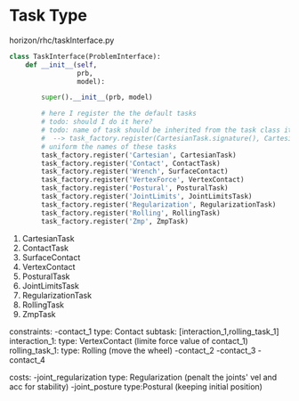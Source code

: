 # Task Type

horizon/rhc/taskInterface.py

```python
class TaskInterface(ProblemInterface):
    def __init__(self,
                 prb,
                 model):

        super().__init__(prb, model)

        # here I register the the default tasks
        # todo: should I do it here?
        # todo: name of task should be inherited from the task class itself:
        #  --> task_factory.register(CartesianTask.signature(), CartesianTask)
        # uniform the names of these tasks
        task_factory.register('Cartesian', CartesianTask)
        task_factory.register('Contact', ContactTask)
        task_factory.register('Wrench', SurfaceContact)
        task_factory.register('VertexForce', VertexContact)
        task_factory.register('Postural', PosturalTask)
        task_factory.register('JointLimits', JointLimitsTask)
        task_factory.register('Regularization', RegularizationTask)
        task_factory.register('Rolling', RollingTask)
        task_factory.register('Zmp', ZmpTask)
```

1. CartesianTask
2. ContactTask
3. SurfaceContact
4. VertexContact
5. PosturalTask
6. JointLimitsTask
7. RegularizationTask
8. RollingTask
9. ZmpTask

constraints:
	-contact_1
		type: Contact
		subtask: [interaction_1,rolling_task_1]
			interaction_1:
				type: VertexContact (limite force value of contact_1)
			rolling_task_1:
				type: Rolling (move the wheel)
    	-contact_2
	-contact_3
	-contact_4

costs:
	-joint_regularization
		type: Regularization (penalt the joints' vel and acc for stability)
	-joint_posture
		type:Postural (keeping initial position)
